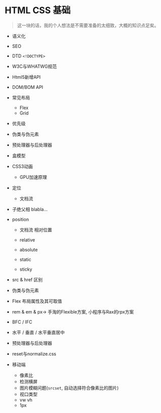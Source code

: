 # HTML CSS 基础

> 这一块的话，我的个人想法是不需要准备的太细致，大概的知识点足矣。

- 语义化

- SEO

- DTD `<!DOCTYPE>`

- W3C与WHATWG规范

- Html5新增API

- DOM/BOM API

- 常见布局
  - Flex
  - Grid
  
- 优先级

- 伪类与伪元素

- 预处理器与后处理器

- 盒模型

- CSS3动画

  - GPU加速原理
  
- 定位

  - 文档流
  
- 子绝父相 blabla...

- position
  
  - 文档流 相对位置
  
  - relative
  - absolute
  - static
  - sticky
  
- src & href 区别

- 伪类与伪元素

- Flex 布局属性及其可取值

- rem & em & px-> 手淘的Flexible方案, 小程序与Rax的rpx方案

- BFC / IFC

- 水平 / 垂直 / 水平垂直居中

- 预处理器与后处理器

- reset与normalize.css

- 移动端

  - 像素比
  - 检测横屏
  - 图片模糊问题(`srcset`, 自动选择符合像素比的图片)
  - 视口类型
  - vw vh
  - 1px
